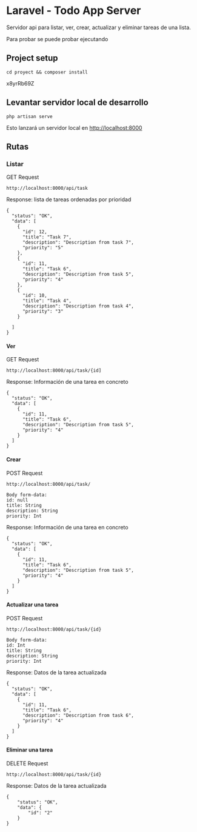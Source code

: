 # Laravel - Todo App Server

Servidor api para  listar, ver, crear, actualizar y eliminar tareas de una lista.


Para probar se puede probar ejecutando 
## Project setup
```
cd proyect && composer install
```
x8yrRb69Z

## Levantar servidor local de desarrollo

```
php artisan serve
```
Esto lanzará un servidor local en [http://localhost:8000](http://localhost:8000)


## Rutas

### Listar
GET
Request
```
http://localhost:8000/api/task
```
Response: lista de tareas ordenadas por prioridad
```
{
  "status": "OK",
  "data": [
    {
      "id": 12,
      "title": "Task 7",
      "description": "Description from task 7",
      "priority": "5"
    },
    {
      "id": 11,
      "title": "Task 6",
      "description": "Description from task 5",
      "priority": "4"
    },
    {
      "id": 10,
      "title": "Task 4",
      "description": "Description from task 4",
      "priority": "3"
    }

  ]
}
```

#### Ver

GET
Request
```
http://localhost:8000/api/task/{id]
```
Response: Información de una tarea en concreto
```
{
  "status": "OK",
  "data": [
    {
      "id": 11,
      "title": "Task 6",
      "description": "Description from task 5",
      "priority": "4"
    }
  ]
}
```

#### Crear

POST
Request

```
http://localhost:8000/api/task/

Body form-data:
id: null
title: String
description: String
priority: Int
```
Response: Información de una tarea en concreto
```
{
  "status": "OK",
  "data": [
    {
      "id": 11,
      "title": "Task 6",
      "description": "Description from task 5",
      "priority": "4"
    }
  ]
}
```

#### Actualizar una tarea

POST
Request

```
http://localhost:8000/api/task/{id}

Body form-data:
id: Int
title: String
description: String
priority: Int
```
Response: Datos de la tarea actualizada
```
{
  "status": "OK",
  "data": [
    {
      "id": 11,
      "title": "Task 6",
      "description": "Description from task 6",
      "priority": "4"
    }
  ]
}
```

#### Eliminar una tarea

DELETE
Request

```
http://localhost:8000/api/task/{id}

```
Response: Datos de la tarea actualizada
```
{
    "status": "OK",
    "data": {
        "id": "2"
    }
}
```
